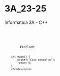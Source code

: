 # 3A_23-25
Informatica 3A - C++

<code class="language-c">    
    <pre><code class="language-c">
        #include <stdio.h>
        
        int main() {
            printf("Ciao mondo!\n");
            return 0;
        }
        </code></pre>
</code>
